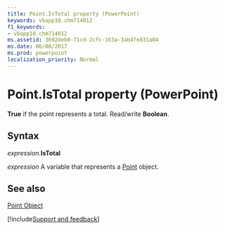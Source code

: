 ```yaml
---
title: Point.IsTotal property (PowerPoint)
keywords: vbapp10.chm714012
f1_keywords:
- vbapp10.chm714012
ms.assetid: 3692deb0-71cd-2cfc-163a-3ab4fe831a04
ms.date: 06/08/2017
ms.prod: powerpoint
localization_priority: Normal
---
```



# Point.IsTotal property (PowerPoint)

 **True** if the point represents a total. Read/write **Boolean**.


## Syntax

_expression_.**IsTotal**

 _expression_ A variable that represents a [Point](./PowerPoint.Point.md) object.


## See also


[Point Object](PowerPoint.Point.md)

[!include[Support and feedback](~/includes/feedback-boilerplate.md)]